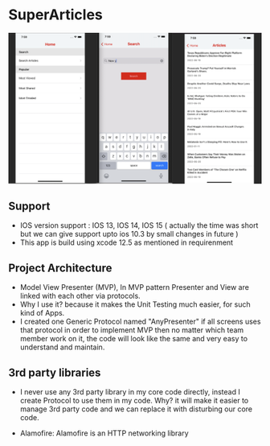 # SuperArticles
<p align="center">
<img src='https://github.com/Rehantariq/SuperArticles/blob/master/SuperArticles/Screenshot.png' />
</p>

## Support 

   * IOS version support : IOS 13, IOS 14, IOS 15  ( actually the time was short but we can give support upto ios 10.3 by small changes in future )
   * This app is build using xcode 12.5 as mentioned in requirenment 


## Project Architecture

* Model View Presenter (MVP), In MVP pattern Presenter and View are linked with each other via protocols.
* Why I use it? because it makes the Unit Testing much easier, for such kind of Apps.  
* I created one Generic Protocol named "AnyPresenter" if all screens uses that protocol in order to implement MVP then no matter which team member work on it, the code will look like the same and very easy to understand and maintain.

## 3rd party libraries

* I never use any 3rd party library in my core code directly, instead I create Protocol to use them in my code. Why? it will make it easier to manage 3rd party code and we can replace it with disturbing our core code.

* Alamofire: Alamofire is an HTTP networking library

